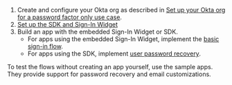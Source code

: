 1. Create and configure your Okta org as described in [Set up your Okta org for a password factor only use case](/docs/guides/set-up-org/#set-up-your-okta-org-for-a-password-factor-only-use-case).
1. [Set up the SDK and Sign-In Widget](/docs/guides/oie-embedded-common-download-setup-app/java/main/)
1. Build an app with the embedded Sign-In Widget or SDK.
    * For apps using the embedded Sign-In Widget, implement the [basic sign-in flow](/docs/guides/oie-embedded-widget-use-case-basic-sign-in/java/main/).
    * For apps using the SDK, implement [user password recovery](/docs/guides/oie-embedded-sdk-use-case-pwd-recovery-mfa/java/main/).

To test the flows without creating an app yourself, use the sample apps. They provide support for password recovery and email customizations.
